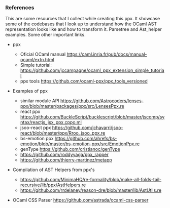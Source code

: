 ### References
This are some resources that I collect while creating this ppx. It showcase some of the codebases that I look up to understand how the OCaml AST representation looks like and how to transform it. Parsetree and Ast_helper examples. Some other important links.

- ppx
  - Oficial OCaml manual https://caml.inria.fr/pub/docs/manual-ocaml/extn.html
  - Simple tutorial: https://github.com/jccampagne/ocaml_ppx_extension_simple_tutorial
  - ppx tools https://github.com/ocaml-ppx/ppx_tools_versioned

- Examples of ppx
  - similar module API https://github.com/Astrocoders/lenses-ppx/blob/master/packages/ppx/src/LensesPpx.re
  - react ppx https://github.com/BuckleScript/bucklescript/blob/master/jscomp/syntax/reactjs_jsx_ppx.cppo.ml
  - jsoo-react ppx https://github.com/jchavarri/jsoo-react/blob/master/ppx/Rroo_jsoo_ppx.re
  - bs-emotion ppx https://github.com/ahrefs/bs-emotion/blob/master/bs-emotion-ppx/src/EmotionPpx.re
  - genType https://github.com/cristianoc/genType
  - https://github.com/roddyyaga/ppx_rapper
  - https://github.com/thierry-martinez/metapp

- Compilation of AST Helpers from ppx's
  - https://github.com/MinimaHQ/re-formality/blob/make-all-folds-tail-recursive/lib/ppx/AstHelpers.re
  - https://github.com/rrdelaney/reason-dre/blob/master/lib/AstUtils.re

- OCaml CSS Parser https://github.com/astrada/ocaml-css-parser

